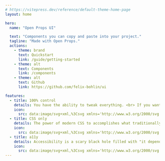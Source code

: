 ```yaml
---
# https://vitepress.dev/reference/default-theme-home-page
layout: home

hero:
  name: "Open Props UI"

  text: "Components you can copy and paste into your project."
  tagline: "Made with Open Props."
  actions:
    - theme: brand
      text: Quickstart
      link: /guide/getting-started
    - theme: alt
      text: Components
      link: /components
    - theme: alt
      text: Github
      link: https://github.com/felix-bohlin/ui

features:
  - title: 100% control
    details: You have the ability to tweak everything. <br> If you want.
    icon:
      src: data:image/svg+xml,%3Csvg xmlns='http://www.w3.org/2000/svg' width='1em' height='1em' viewBox='0 0 24 24'%3E%3Cpath fill='steelblue' d='M12.012 2.25c.734.008 1.465.093 2.182.253a.75.75 0 0 1 .582.649l.17 1.527a1.384 1.384 0 0 0 1.927 1.116l1.4-.615a.75.75 0 0 1 .85.174a9.8 9.8 0 0 1 2.205 3.792a.75.75 0 0 1-.272.825l-1.241.916a1.38 1.38 0 0 0 0 2.226l1.243.915a.75.75 0 0 1 .272.826a9.8 9.8 0 0 1-2.204 3.792a.75.75 0 0 1-.849.175l-1.406-.617a1.38 1.38 0 0 0-1.926 1.114l-.17 1.526a.75.75 0 0 1-.571.647a9.5 9.5 0 0 1-4.406 0a.75.75 0 0 1-.572-.647l-.169-1.524a1.382 1.382 0 0 0-1.925-1.11l-1.406.616a.75.75 0 0 1-.85-.175a9.8 9.8 0 0 1-2.203-3.796a.75.75 0 0 1 .272-.826l1.243-.916a1.38 1.38 0 0 0 0-2.226l-1.243-.914a.75.75 0 0 1-.272-.826a9.8 9.8 0 0 1 2.205-3.792a.75.75 0 0 1 .85-.174l1.4.615a1.387 1.387 0 0 0 1.93-1.118l.17-1.526a.75.75 0 0 1 .583-.65q1.074-.238 2.201-.252m0 1.5a9 9 0 0 0-1.354.117l-.11.977A2.886 2.886 0 0 1 6.526 7.17l-.899-.394A8.3 8.3 0 0 0 4.28 9.092l.797.587a2.88 2.88 0 0 1 .001 4.643l-.799.588c.32.842.776 1.626 1.348 2.322l.905-.397a2.882 2.882 0 0 1 4.017 2.318l.109.984c.89.15 1.799.15 2.688 0l.11-.984a2.88 2.88 0 0 1 4.018-2.322l.904.396a8.3 8.3 0 0 0 1.348-2.318l-.798-.588a2.88 2.88 0 0 1-.001-4.643l.797-.587a8.3 8.3 0 0 0-1.348-2.317l-.897.393a2.884 2.884 0 0 1-4.023-2.324l-.109-.976a9 9 0 0 0-1.334-.117M12 8.25a3.75 3.75 0 1 1 0 7.5a3.75 3.75 0 0 1 0-7.5m0 1.5a2.25 2.25 0 1 0 0 4.5a2.25 2.25 0 0 0 0-4.5'/%3E%3C/svg%3E
  - title: CSS only
    details: The power of modern CSS to accomplishes what traditionally only could be solved with black magic.
    icon:
      src: data:image/svg+xml,%3Csvg xmlns='http://www.w3.org/2000/svg' width='1em' height='1em' viewBox='0 0 24 24'%3E%3Cpath fill='steelblue' d='M18 20.5a.5.5 0 0 0 .5-.5V10H14a2 2 0 0 1-2-2V3.5H6a.5.5 0 0 0-.5.5v10.627a3.5 3.5 0 0 0-1.5-.592V4a2 2 0 0 1 2-2h6.172q.042.001.082.007q.03.005.059.007c.215.015.427.056.624.138c.057.024.112.056.166.087l.05.029l.047.024a1 1 0 0 1 .081.044c.078.053.148.116.219.18l.036.03l.049.04l5.829 5.828A2 2 0 0 1 20 9.828V20a2 2 0 0 1-2 2h-1.736a2.94 2.94 0 0 0 .702-1.5zm-.622-12L13.5 4.621V8a.5.5 0 0 0 .5.5zm-5.326 12c.203.86.976 1.5 1.898 1.5h.1A1.95 1.95 0 0 0 16 20.05v-.234a1.75 1.75 0 0 0-.85-1.5l-1.529-.918a.25.25 0 0 1-.121-.214v-.234a.45.45 0 0 1 .45-.45h.1a.45.45 0 0 1 .45.45V17a.75.75 0 0 0 1.5 0v-.05A1.95 1.95 0 0 0 14.05 15h-.1A1.95 1.95 0 0 0 12 16.95v.234c0 .614.322 1.184.85 1.5l1.529.918a.25.25 0 0 1 .121.214v.234a.45.45 0 0 1-.45.45h-.1a.45.45 0 0 1-.45-.45V20a.75.75 0 0 0-1.5 0v.05q0 .233.052.45M5.95 22l.05-.05V22zm1.297-1A1.94 1.94 0 0 1 7 20.05V20a.75.75 0 0 1 1.5 0v.05c0 .248.201.45.45.45h.1a.45.45 0 0 0 .45-.45v-.234a.25.25 0 0 0-.121-.214l-1.53-.918a1.75 1.75 0 0 1-.849-1.5v-.234A1.95 1.95 0 0 1 8.95 15h.1A1.95 1.95 0 0 1 11 16.95V17a.75.75 0 0 1-1.5 0v-.05a.45.45 0 0 0-.45-.45h-.1a.45.45 0 0 0-.45.45v.234a.25.25 0 0 0 .121.214l1.53.918c.527.316.849.886.849 1.5v.234a1.96 1.96 0 0 1-.247.95a1.95 1.95 0 0 1-1.703 1h-.1a1.95 1.95 0 0 1-1.703-1m-1.439-.538c.124-.296.192-.621.192-.962a.75.75 0 1 0-1.5 0a1 1 0 1 1-2 0v-2a1 1 0 1 1 2 0q.002.207.1.375A.75.75 0 0 0 6 17.5a2.5 2.5 0 1 0-5 0v2a2.5 2.5 0 0 0 4.808.962'/%3E%3C/svg%3E
  - title: a11y
    details: Accessibility is a scary black hole filled with "it depends". The least we can do is to get you pointed in the right direction.
    icon:
      src: data:image/svg+xml,%3Csvg xmlns='http://www.w3.org/2000/svg' width='1em' height='1em' viewBox='0 0 24 24'%3E%3Cpath fill='steelblue' d='M10.5 5a1.5 1.5 0 0 0 .968 1.403c.35.085.714.085 1.063 0A1.5 1.5 0 1 0 10.5 5m-1.474.399a3 3 0 1 1 5.947 0l2.877-1.221a2.266 2.266 0 0 1 2.962 1.184a2.24 2.24 0 0 1-1.181 2.954l-3.628 1.54v3.717l1.874 5.444a2.25 2.25 0 1 1-4.255 1.465L12 15.772l-1.622 4.71a2.25 2.25 0 1 1-4.255-1.465l1.88-5.457V9.858L4.37 8.316a2.24 2.24 0 0 1-1.182-2.954A2.266 2.266 0 0 1 6.15 4.178zm1.996 2.438a4 4 0 0 1-.487-.168l-4.971-2.11a.766.766 0 0 0-1 .399a.74.74 0 0 0 .392.977L8.74 8.542c.462.196.761.649.761 1.15v3.91q0 .208-.068.406l-1.892 5.497a.75.75 0 1 0 1.418.488l2.108-6.123c.306-.888 1.56-.884 1.864 0l2.108 6.123a.75.75 0 1 0 1.419-.488l-1.888-5.483a1.3 1.3 0 0 1-.069-.407V9.691c0-.502.3-.955.762-1.151l3.78-1.605a.74.74 0 0 0 .391-.977a.766.766 0 0 0-.999-.4l-4.97 2.11q-.24.102-.489.17a3 3 0 0 1-1.955-.001'/%3E%3C/svg%3E
---
```

